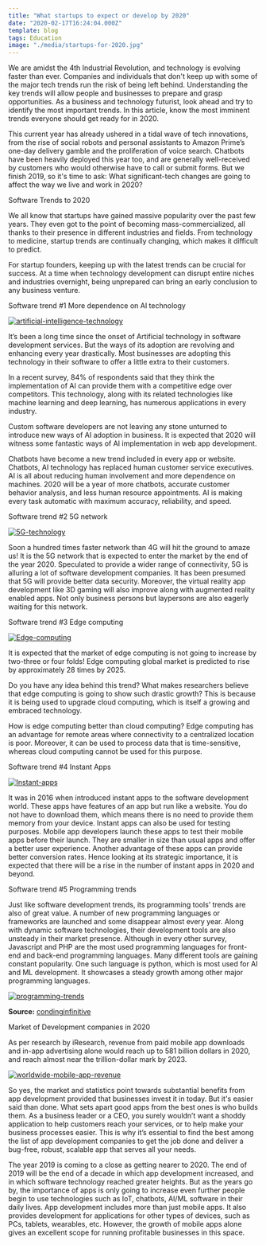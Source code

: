 ```yaml
---
title: "What startups to expect or develop by 2020"
date: "2020-02-17T16:24:04.000Z"
template: blog
tags: Education
image: "./media/startups-for-2020.jpg"
---
```



We are amidst the 4th Industrial Revolution, and technology is evolving faster than ever. Companies and individuals that don't keep up with some of the major tech trends run the risk of being left behind. Understanding the key trends will allow people and businesses to prepare and grasp opportunities. As a business and technology futurist,  look ahead and try to identify the most important trends. In this article, know the most imminent trends everyone should get ready for in 2020. 

This current year has already ushered in a tidal wave of tech innovations, from the rise of social robots and personal assistants to Amazon Prime’s one-day delivery gamble and the proliferation of voice search. Chatbots have been heavily deployed this year too, and are generally well-received by customers who would otherwise have to call or submit forms. But we finish 2019, so it's time to ask: What significant-tech changes are going to affect the way we live and work in 2020? 


<title-2>Software Trends to 2020</title-2>


We all know that startups have gained massive popularity over the past few years. They even got to the point of becoming mass-commercialized, all thanks to their presence in different industries and fields. From technology to medicine, startup trends are continually changing, which makes it difficult to predict.

For startup founders, keeping up with the latest trends can be crucial for success. At a time when technology development can disrupt entire niches and industries overnight, being unprepared can bring an early conclusion to any business venture.

<title-3>Software trend #1 More dependence on AI technology</title-3>

[![artificial-intelligence-technology](./media/artificial-intelligence-technology.jpg)](#)

It’s been a long time since the onset of Artificial technology in software development services. But the ways of its adoption are revolving and enhancing every year drastically. Most businesses are adopting this technology in their software to offer a little extra to their customers.

In a recent survey, 84% of respondents said that they think the implementation of AI can provide them with a competitive edge over competitors. This technology, along with its related technologies like machine learning and deep learning, has numerous applications in every industry.

Custom software developers are not leaving any stone unturned to introduce new ways of AI adoption in business. It is expected that 2020 will witness some fantastic ways of AI implementation in web app development.
 
Chatbots have become a new trend included in every app or website. Chatbots, AI technology has replaced human customer service executives. AI is all about reducing human involvement and more dependence on machines.  2020 will be a year of more chatbots, accurate customer behavior analysis, and less human resource appointments. AI is making every task automatic with maximum accuracy, reliability, and speed.

<title-3>Software trend #2 5G network</title-3>

[![5G-technology](./media/5G.jpg)](#)

Soon a hundred times faster network than 4G will hit the ground to amaze us! It is the 5G network that is expected to enter the market by the end of the year 2020. Speculated to provide a wider range of connectivity,  5G is alluring a lot of software development companies. It has been presumed that 5G will provide better data security. Moreover, the virtual reality app development like 3D gaming will also improve along with augmented reality enabled apps. Not only business persons but laypersons are also eagerly waiting for this network.

<title-3>Software trend #3 Edge computing</title-3>

[![Edge-computing](./media/edge-computing.jpg)](#)

It is expected that the market of edge computing is not going to increase by two-three or four folds! Edge computing global market is predicted to rise by approximately 28 times by 2025.  

Do you have any idea behind this trend? What makes researchers believe that edge computing is going to show such drastic growth? This is because it is being used to upgrade cloud computing, which is itself a growing and embraced technology. 

How is edge computing better than cloud computing? Edge computing has an advantage for remote areas where connectivity to a centralized location is poor. Moreover, it can be used to process data that is time-sensitive, whereas cloud computing cannot be used for this purpose. 

<title-3>Software trend #4 Instant Apps</title-3>

[![Instant-apps](./media/instant-app.jpg)](#)

It was in 2016 when introduced instant apps to the software development world. These apps have features of an app but run like a website. You do not have to download them, which means there is no need to provide them memory from your device. Instant apps can also be used for testing purposes. Mobile app developers launch these apps to test their mobile apps before their launch. They are smaller in size than usual apps and offer a better user experience.
Another advantage of these apps can provide better conversion rates. Hence looking at its strategic importance, it is expected that there will be a rise in the number of instant apps in 2020 and beyond. 

<title-3>Software trend #5 Programming trends</title-3>

Just like software development trends, its programming tools’ trends are also of great value. A number of new programming languages or frameworks are launched and some disappear almost every year. Along with dynamic software technologies, their development tools are also unsteady in their market presence.  Although in every other survey, Javascript and PHP are the most used programming languages for front-end and back-end programming languages. Many different tools are gaining constant popularity. One such language is python, which is most used for AI and ML development. It showcases a steady growth among other major programming languages.

[![programming-trends](./media/common-programming-languages.png)](#)

**Source:** [condinginfinitive](https://codinginfinite.com/best-programming-languages-to-learn-2019/)

<title-2>Market of Development companies in 2020</title-2>

As per research by iResearch, revenue from paid mobile app downloads and in-app advertising alone would reach up to 581 billion dollars in 2020, and reach almost near the trillion-dollar mark by 2023.

[![worldwide-mobile-app-revenue](./media/worldwide-mobile-app-revenue.png)](#)

So yes, the market and statistics point towards substantial benefits from app development provided that businesses invest it in today. But it's easier said than done. What sets apart good apps from the best ones is who builds them. As a business leader or a CEO, you surely wouldn’t want a shoddy application to help customers reach your services, or to help make your business processes easier. This is why it’s essential to find the best among the list of app development companies to get the job done and deliver a bug-free, robust, scalable app that serves all your needs.

The year 2019 is coming to a close as getting nearer to 2020. The end of 2019 will be the end of a decade in which app development increased, and in which software technology reached greater heights.  But as the years go by, the importance of apps is only going to increase even further people begin to use technologies such as IoT, chatbots, AI/ML software in their daily lives. App development includes more than just mobile apps. It also provides development for applications for other types of devices, such as PCs, tablets, wearables, etc. However, the growth of mobile apps alone gives an excellent scope for running profitable businesses in this space.

